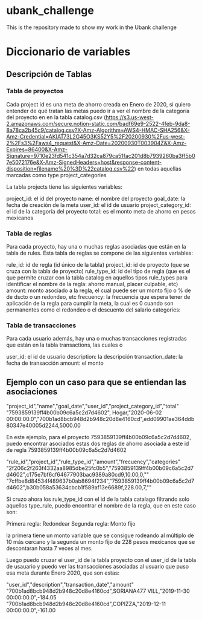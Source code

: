 # ubank_challenge
This is the repository made to show my work in the Ubank challenge

# Diccionario de variables


## Descripción de Tablas

### Tabla de proyectos

Cada project id es una meta de ahorro creada en Enero de 2020, si quiero entender de qué tratan las metas puedo ir a ver el nombre de la categoría del proyecto en en la tabla catalog.csv (https://s3.us-west-2.amazonaws.com/secure.notion-static.com/badf69e9-2522-4feb-9da8-8a78ca2b45c9/catalog.csv?X-Amz-Algorithm=AWS4-HMAC-SHA256&X-Amz-Credential=AKIAT73L2G45O3KS52Y5%2F20200930%2Fus-west-2%2Fs3%2Faws4_request&X-Amz-Date=20200930T003904Z&X-Amz-Expires=86400&X-Amz-Signature=9710e23fd541c354a7d32ca879ca51fac201d8b7939260ba3ff5b07e5072176e&X-Amz-SignedHeaders=host&response-content-disposition=filename%20%3D%22catalog.csv%22) en todas aquellas marcadas como type project_categories

La tabla projects tiene las siguientes variables:

project_id: el id del proyecto
name: el nombre del proyecto
goal_date: la fecha de creación de la meta
user_id: el id de usuario
project_category_id: el id de la categoría del proyecto
total: es el monto meta de ahorro en pesos mexicanos

### Tabla de reglas

Para cada proyecto, hay una o muchas reglas asociadas que están en la tabla de rules. Esta tabla de reglas se compone de las siguientes variables:

rule_id: id de regla (id único de la tabla) 
project_id: id de proyecto (que se cruza con la tabla de proyecto)
rule_type_id: id del tipo de regla (que es el que permite cruzar con la tabla catalog en aquellos tipos rule_types para identificar el nombre de la regla: ahorro manual, placer culpable, etc)
amount: monto asociado a la regla, el cual puede ser un monto fijo o % de de dscto o un redondeo, etc
frecuency: la frecuencia que espera tener de aplicación de la regla para cumplir la meta, la cual es 0 cuando son permanentes como el redondeo o el descuento del salario
categories: 

### Tabla de transacciones

Para cada usuario además, hay una o muchas transacciones registradas que están en la tabla transactions, las cuales o

user_id: el id de usuario
description: la descripción
transaction_date: la fecha de transacción
amount: el monto


## Ejemplo con un caso para que se entiendan las asociaciones

"project_id","name","goal_date","user_id","project_category_id","total"
"7593859139ff4b00b09c6a5c2d7d4602",
Hogar,"2020-06-02 00:00:00.0","700b1ad8bcb948d2b948c20d8e4160cd",edd09901ae364ddb80347e40005d2244,5000.00


En este ejemplo, para el proyecto 7593859139ff4b00b09c6a5c2d7d4602, puedo encontrar asociados estas dos reglas de ahorro asociada a este id de regla 7593859139ff4b00b09c6a5c2d7d4602 

"rule_id","project_id","rule_type_id","amount","frecuency","categories"
"2f206c2f263f4332aa8985dbe25fc0b5","7593859139ff4b00b09c6a5c2d7d4602",c175e7bf6cf64677903bac9389a80cd9,10.00,0,""
"7cffbe8d84534f489637b0ab8694f234","7593859139ff4b00b09c6a5c2d7d4602",b30b058a53634cbcb1f589af13e6689f,228.00,7,""

Si cruzo ahora los rule_type_id con el id de la tabla catalago filtrando solo aquellos type_rule, puedo encontrar el nombre de la regla, que en este caso son:

Primera regla: Redondear
Segunda regla: Monto fijo 

la primera tiene un monto variable que se consigue rodeando al múltiplo de 10 más cercano  y la segunda un monto fijo de 228 pesos mexicanos que se descontaran hasta 7 veces al mes.


Luego puedo cruzar el user_id de la tabla proyecto con el user_id de la tabla de usauario y puedo ver las transacciones asociadas al usuario que puso esa meta durante Enero 2020, que son estas:

"user_id","description","transaction_date","amount"
"700b1ad8bcb948d2b948c20d8e4160cd",SORIANA477 VILL,"2019-11-30 00:00:00.0",-184.05
"700b1ad8bcb948d2b948c20d8e4160cd",COPIZZA,"2019-12-11 00:00:00.0",-161.00
